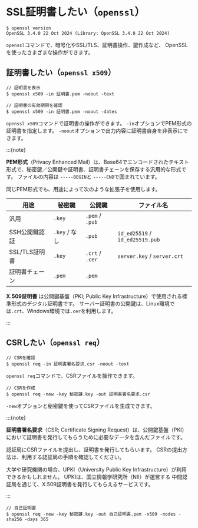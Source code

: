 # SSL証明書したい（`openssl`）

```console
$ openssl version
OpenSSL 3.4.0 22 Oct 2024 (Library: OpenSSL 3.4.0 22 Oct 2024)
```

`openssl`コマンドで、暗号化やSSL/TLS、証明書操作、鍵作成など、
OpenSSLを使ったさまざまな操作ができます。

## 証明書したい（`openssl x509`）

```console
// 証明書を表示
$ openssl x509 -in 証明書.pem -noout -text

// 証明書の有効期限を確認
$ openssl x509 -in 証明書.pem -noout -dates
```

`openssl x509`コマンドで証明書の操作ができます。
`-in`オプションでPEM形式の証明書を指定します。
`-noout`オプションで出力内容に証明書自身を非表示にできます。

:::{note}

**PEM形式**（Privacy Enhanced Mail）は、Base64でエンコードされたテキスト形式で、秘密鍵／公開鍵や証明書、証明書チェーンを保存する汎用的な形式です。
ファイルの内容は
`-----BEGIN`と
`-----END`で囲まれています。

同じPEM形式でも、用途によって次のような拡張子を使用します。

| 用途 | 秘密鍵 | 公開鍵 | ファイル名 |
|---|---|---|---|
| 汎用 | `.key` | `.pem` / `.pub` | |
| SSH公開鍵認証 | `.key` / なし | `.pub` | `id_ed25519` / `id_ed25519.pub` |
| SSL/TLS証明書 | `.key` | `.crt` / `.cer` | `server.key` / `server.crt` |
| 証明書チェーン | `.pem` | `.pem` | |

**X.509証明書** は公開鍵基盤（PKI; Public Key Infrastructure）で使用される標準形式のデジタル証明書です。
サーバー証明書の公開鍵は、Linux環境では`.crt`、Windows環境では`.cer`を利用します。

:::

## CSRしたい（`openssl req`）

```console
// CSRを確認
$ openssl req -in 証明書署名要求.csr -noout -text
```

`openssl req`コマンドで、CSRファイルを操作できます。

```console
// CSRを作成
$ openssl req -new -key 秘密鍵.key -out 証明書署名要求.csr
```

`-new`オプションと秘密鍵を使ってCSRファイルを生成できます。


:::{note}

**証明書署名要求**（CSR; Certificate Signing Request）は、公開鍵基盤（PKI）において証明書を発行してもらうために必要なデータを含んだファイルです。

認証局にCSRファイルを提出し、証明書を発行してもらいます。
CSRの提出方法は、利用する認証局の手順を確認してください。

大学や研究機関の場合、UPKI（University Public Key Infrastructure）が利用できるかもしれません。
UPKIは、国立情報学研究所（NII）が運営する
中間認証局を通じて、X.509証明書を発行してもらえるサービスです。

:::

```console
// 自己証明書
$ openssl req -new -key 秘密鍵.key -out 自己証明書.pem -x509 -nodes -sha256 -days 365
```
